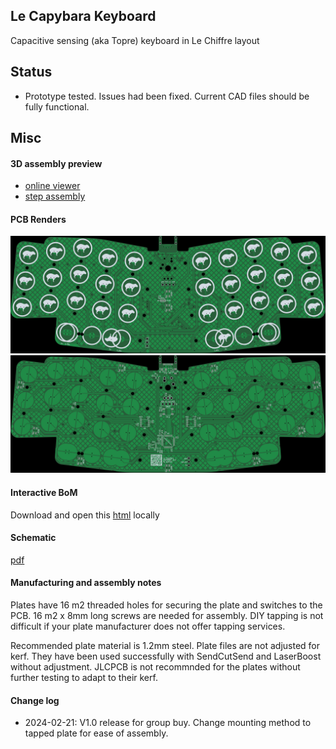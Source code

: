 Le Capybara Keyboard
----

Capacitive sensing (aka Topre) keyboard in Le Chiffre layout

## Status
- Prototype tested. Issues had been fixed. Current CAD files should be fully functional.

## Misc
#### 3D assembly preview
* [online viewer](https://3dviewer.net/#model=https://github.com/sporkus/le_capybara_keyboard/blob/dev/documentation/le_capybara-3D.step)
* [step assembly](./documentation/le_capybara-3D.step)

#### PCB Renders
![](./documentation/le_capybara-top.jpg)
![](./documentation/le_capybara-bottom.jpg)

#### Interactive BoM
Download and open this [html](./documentation/le_capybara-ibom.html) locally

#### Schematic
[pdf](./documentation/le_capybara-schematic.pdf)

#### Manufacturing and assembly notes
Plates have 16 m2 threaded holes for securing the plate and switches to the PCB. 16 m2 x 8mm long screws are needed for assembly. DIY tapping is not difficult if your plate manufacturer does not offer tapping services.

Recommended plate material is 1.2mm steel. Plate files are not adjusted for kerf. They have been used successfully with SendCutSend and LaserBoost without adjustment. JLCPCB is not recommnded for the plates without further testing to adapt to their kerf.

#### Change log
- 2024-02-21: V1.0 release for group buy. Change mounting method to tapped plate for ease of assembly.
